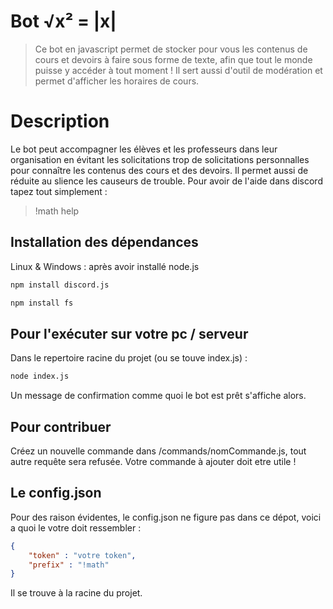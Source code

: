 # Bot √x² = |x|
> Ce bot en javascript permet de stocker pour vous les contenus de cours et devoirs à faire sous forme de texte, afin que tout le monde puisse y accéder à tout moment !
>Il sert aussi d'outil de modération et permet d'afficher les horaires de cours.

# Description

Le bot peut accompagner les élèves et les professeurs dans leur organisation en évitant les solicitations trop de solicitations personnalles pour connaître les contenus des cours et des devoirs.
Il permet aussi de réduite au slience les causeurs de trouble.
Pour avoir de l'aide dans discord tapez tout simplement :
>!math help

## Installation des dépendances

Linux & Windows : après avoir installé node.js
```sh
npm install discord.js
```

```sh
npm install fs
```
## Pour l'exécuter sur votre pc / serveur

Dans le repertoire racine du projet (ou se touve index.js) :
```sh
node index.js
```
Un message de confirmation comme quoi le bot est prêt s'affiche alors.

## Pour contribuer

Créez un nouvelle commande dans /commands/nomCommande.js, tout autre requête sera refusée.
Votre commande à ajouter doit etre utile !

## Le config.json
Pour des raison évidentes, le config.json ne figure pas dans ce dépot, voici a quoi le votre doit ressembler : 
```json
{
    "token" : "votre token",
    "prefix" : "!math"
}
```
Il se trouve à la racine du projet.
